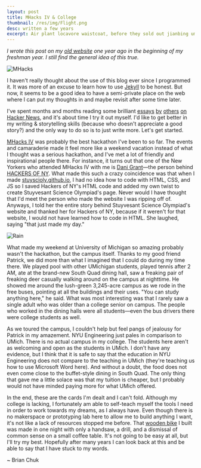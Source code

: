 ```yaml
---
layout: post
title: MHacks IV & College
thumbnail: /res/img/Flight.png
desc: written a few years
excerpt: Air plant locavore waistcoat, before they sold out jianbing umami gochujang. Prism trust fund offal, +1 cray readymade roof party bushwick hashtag narwhal adaptogen. Franzen skateboard organic green adaptogen. Franzen skateboard organic greenorganic green...
---
```


*I wrote this post on my [old website](http://www.brianch.uk/devchukV1/blog/2014/09/14/mhacks/) one year ago in the beginning of my freshman year. I still find the general idea of this true.*

![MHacks](http://devchuk.github.io/devchukV1/res/img/posts/mhacks.jpeg)

I haven't really thought about the use of this blog ever since I programmed it. It was more of an excuse to learn how to use [Jekyll](http://jekyllrb.com/) to be honest. But now, it seems to be a good idea to have a semi-private place on the web where I can put my thoughts in and maybe revisit after some time later.

I've spent months and months reading some brilliant [essays](http://paulgraham.com/articles.html) [by](http://idlewords.com/2004/05/attacked_by_thugs.htm) [others](http://jackcheng.com/habit-fields) [on](http://www.nytimes.com/2014/02/02/opinion/sunday/ashes-to-ashes-but-first-a-nice-pine-box.html) [Hacker News](https://news.ycombinator.com/), and it's about time I try it out myself. I'd like to get better in my writing & storytelling skills (because who doesn't appreciate a good story?) and the only way to do so is to just write more. Let's get started.

[MHacks IV](http://mhacks.org/) was probably the best hackathon I've been to so far. The events and camaraderie made it feel more like a weekend vacation instead of what I thought was a serious hackathon, and I've met a lot of friendly and inspirational people there. For instance, it turns out that one of the New Yorkers who attended MHacks IV with me is [Dani Grant](http://www.thedanigrant.com/)&#8212;the person behind [HACKERS OF NY](http://hackersofny.com/). What made this such a crazy coincidence was that when I made [stuyscioly.github.io](http://stuyscioly.github.io/), I had no idea how to code with HTML, CSS, and JS so I saved Hackers of NY's HTML code and added my own twist to create Stuyvesant Science Olympiad's page. Never would I have thought that I'd meet the person who made the website I was ripping off of. Anyways, I told her the entire story behind Stuyvesant Science Olympiad's website and thanked her for Hackers of NY, because if it weren't for that website, I would not have learned how to code in HTML. She laughed, saying "that just made my day."

![Rain](http://devchuk.github.io/devchukV1/res/img/posts/rainymich.jpg)

What made my weekend at University of Michigan so amazing probably wasn't the hackathon, but the campus itself. Thanks to my good friend Patrick, we did more than what I imagined that I could do during my time there. We played pool with other UMichigan students, played tennis after 2 AM, ate at the brand-new South Quad dining hall, saw a freaking pair of freaking deer casually walking around on the campus at nighttime. He showed me around the lush-green 3,245-acre campus as we rode in the free buses, pointing at all the buildings and their uses. "You can study anything here," he said. What was most interesting was that I rarely saw a single adult who was older than a college senior on campus. The people who worked in the dining halls were all students&#8212;even the bus drivers there were college students as well.

As we toured the campus, I couldn't help but feel pangs of jealousy for Patrick in my amazement. NYU Engineering just pales in comparison to UMich. There is no actual campus in my college. The students here aren't as welcoming and open as the students in UMich. I don't have any evidence, but I think that it is safe to say that the education in NYU Engineering does not compare to the teaching in UMich (they're teaching us how to use Microsoft Word here). And without a doubt, the food does not even come close to the buffet-style dining in South Quad. The only thing that gave me a little solace was that my tuition is cheaper, but I probably would not have minded paying more for what UMich offered.

In the end, these are the cards I'm dealt and I can't fold. Although my college is lacking, I fortunately am able to self-teach myself the tools I need in order to work towards my dreams, as I always have. Even though there is no makerspace or prototyping lab here to allow me to build anything I want, it's not like a lack of resources stopped me before. That [wooden bike](http://devchuk.github.io/devchukV1/portfolio/miscellaneous/the_wooden_trike.html) I built was made in one night with only a handsaw, a drill, and a dismissal of common sense on a small coffee table. It's not going to be easy at all, but I'll try my best. Hopefully after many years I can look back at this and be able to say that I have stuck to my words.

~ Brian Chuk